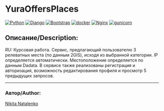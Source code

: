 # **YuraOffersPlaces**
[![Python](https://img.shields.io/badge/Python-3.10.6-lightgreen?logo=Python)](https://www.python.org/)
[![Django](https://img.shields.io/badge/Django-4.1.1-lightgreen?logo=Django)](https://www.djangoproject.com/)
[![Bootstrap](https://img.shields.io/badge/Bootstrap-5.2.1-lightgreen?logo=Bootstrap)](https://getbootstrap.com/)
[![docker](https://img.shields.io/badge/-Docker-464646?style=flat-square&logo=docker)](https://www.docker.com/)
[![Nginx](https://img.shields.io/badge/-NGINX-464646?style=flat-square&logo=NGINX)](https://nginx.org/ru/)
[![gunicorn](https://img.shields.io/badge/-gunicorn-464646?style=flat-square&logo=gunicorn)](https://gunicorn.org/)

## **Описание/Description:**
*RU:* Курсовая работа. Сервис, предлагающий пользователю 3 релеватных места (по данным 2GIS), исходя из выбранной категории. IP определяется автоматически. Местоположение определяется по данным Dadata. В сервисе также реализованы регистрация и авторизация, возможность редактирования профиля и просмотр 5 предыдущих запросов.

---

### **Автор/Author:**
[Nikita Natalenko](https://github.com/kitahkitah/)
